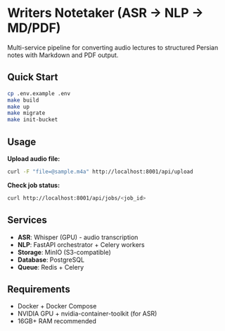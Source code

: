 # Writers Notetaker (ASR → NLP → MD/PDF)

Multi-service pipeline for converting audio lectures to structured Persian notes with Markdown and PDF output.

## Quick Start

```bash
cp .env.example .env
make build
make up
make migrate
make init-bucket
```

## Usage

**Upload audio file:**

```bash
curl -F "file=@sample.m4a" http://localhost:8001/api/upload
```

**Check job status:**

```bash
curl http://localhost:8001/api/jobs/<job_id>
```

## Services

- **ASR**: Whisper (GPU) - audio transcription
- **NLP**: FastAPI orchestrator + Celery workers
- **Storage**: MinIO (S3-compatible)
- **Database**: PostgreSQL
- **Queue**: Redis + Celery

## Requirements

- Docker + Docker Compose
- NVIDIA GPU + nvidia-container-toolkit (for ASR)
- 16GB+ RAM recommended
